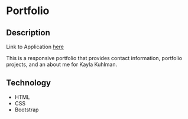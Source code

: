 # Portfolio

## Description
Link to Application [here](https://kaykuhl.github.io/portfolio)

This is a responsive portfolio that provides contact information, portfolio projects, and an about me for Kayla Kuhlman.

## Technology
- HTML
- CSS
- Bootstrap
